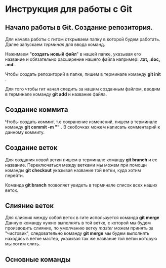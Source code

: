 # Инструкция для работы с Git

## Начало работы в Git. Создание репозитория.

Для начала работы с гитом открываем папку в которой будем работать. Далее запускаем *терминал* для ввода команд.

Нажимаем "**создать новый файл**" в нашей папке, указывая его название и обязательно расширение нашего файла например: **.txt, .doc, .md** .

Чтобы создать репозиторий в папке, пишем в терминале команду **git init** .

Для того чтобы гит начал следить за нашим созданным файлом, вводим в терминале команду **git add** и название файла. 

## Создание коммита

Чтобы создать коммит, т.е сохранение изменений, пишем в терминале команду **git commit -m ""** . В скобочках можем написать комментарий к данному коммиту.

## Создание веток

Для создания новой ветки пишем в терминале команду **git branch** и ее название. Переключаться между ветками мы можем при помощи команды **git checkout** указывая название той ветки, куда хотим перейти.

Команда **git branch** позволяет увидеть в терминале список всех наших веток.

## Слияние веток

Для слияния между собой веток в гите используется команда **git merge** Данную команду нужно выполнять в той ветке, с которой мы будем производить слияние, по умолчанию ветку *master* можем принять за "чистовик", следовательно команду **git merge** мы будем выполнять находясь в ветке мастер, указывая так же название той ветки которую мы хотим слить.

## Основные команды 